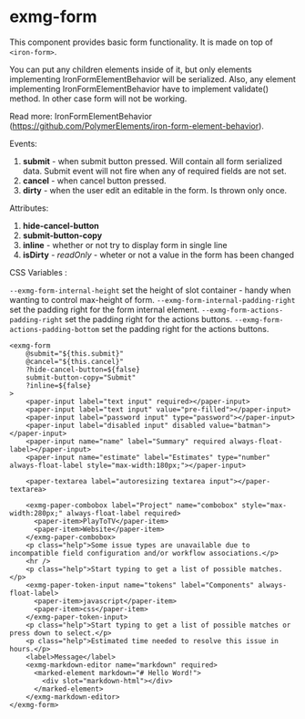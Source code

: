 # exmg-form

This component provides basic form functionality. It is made on top of `<iron-form>`.

You can put any children elements inside of it, but only elements implementing IronFormElementBehavior will be serialized.
Also, any element implementing IronFormElementBehavior have to implement validate() method. In other case form will not be working.

Read more: IronFormElementBehavior (https://github.com/PolymerElements/iron-form-element-behavior).

Events:

1. **submit** - when submit button pressed. Will contain all form serialized data. Submit event will not fire when any of required fields are not set.
2. **cancel** - when cancel button pressed.
3. **dirty** - when the user edit an editable in the form. Is thrown only once.

Attributes:

1. **hide-cancel-button**
2. **submit-button-copy**
3. **inline** - whether or not try to display form in single line
4. **isDirty** - _readOnly_ - wheter or not a value in the form has been changed

CSS Variables :

`--exmg-form-internal-height` set the height of slot container - handy when wanting to control max-height of form.
`--exmg-form-internal-padding-right` set the padding right for the form internal element.
`--exmg-form-actions-padding-right` set the padding right for the actions buttons.
`--exmg-form-actions-padding-bottom` set the padding right for the actions buttons.

```
<exmg-form
    @submit="${this.submit}"
    @cancel="${this.cancel}"
    ?hide-cancel-button=${false}
    submit-button-copy="Submit"
    ?inline=${false}
>
    <paper-input label="text input" required></paper-input>
    <paper-input label="text input" value="pre-filled"></paper-input>
    <paper-input label="password input" type="password"></paper-input>
    <paper-input label="disabled input" disabled value="batman"></paper-input>
    <paper-input name="name" label="Summary" required always-float-label></paper-input>
    <paper-input name="estimate" label="Estimates" type="number" always-float-label style="max-width:180px;"></paper-input>

    <paper-textarea label="autoresizing textarea input"></paper-textarea>

    <exmg-paper-combobox label="Project" name="combobox" style="max-width:280px;" always-float-label required>
      <paper-item>PlayToTV</paper-item>
      <paper-item>Website</paper-item>
    </exmg-paper-combobox>
    <p class="help">Some issue types are unavailable due to incompatible field configuration and/or workflow associations.</p>
    <hr />
    <p class="help">Start typing to get a list of possible matches.</p>
    <exmg-paper-token-input name="tokens" label="Components" always-float-label>
      <paper-item>javascript</paper-item>
      <paper-item>css</paper-item>
    </exmg-paper-token-input>
    <p class="help">Start typing to get a list of possible matches or press down to select.</p>
    <p class="help">Estimated time needed to resolve this issue in hours.</p>
    <label>Message</label>
    <exmg-markdown-editor name="markdown" required>
      <marked-element markdown="# Hello Word!">
        <div slot="markdown-html"></div>
      </marked-element>
    </exmg-markdown-editor>
</exmg-form>
```
